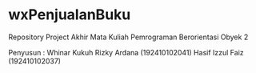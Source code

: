 # wxPenjualanBuku
Repository Project Akhir Mata Kuliah Pemrograman Berorientasi Obyek 2 

Penyusun :  Whinar Kukuh Rizky Ardana (192410102041)
            Hasif Izzul Faiz          (192410102037)
